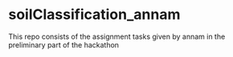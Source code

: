 # soilClassification_annam
This repo consists of the assignment tasks given by annam in the preliminary part of the hackathon 
